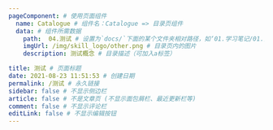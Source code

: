 ```yaml
---
pageComponent: # 使用页面组件
  name: Catalogue # 组件名：Catalogue => 目录页组件
  data: # 组件所需数据
    path:  04.测试 # 设置为`docs/`下面的某个文件夹相对路径，如‘01.学习笔记/01.前端’ 或 ’01.学习笔记‘ (有序号的要带序号)
    imgUrl: /img/skill_logo/other.png # 目录页内的图片
    description: 测试概念 # 目录描述（可加入a标签）

title: 测试 # 页面标题
date: 2021-08-23 11:51:53 # 创建日期
permalink: /测试 # 永久链接
sidebar: false # 不显示侧边栏
article: false # 不是文章页 (不显示面包屑栏、最近更新栏等)
comment: false # 不显示评论栏
editLink: false # 不显示编辑按钮
---
```


